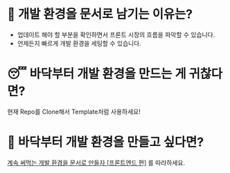 # 🤔 개발 환경을 문서로 남기는 이유는?

- 업데이트 해야 할 부분을 확인하면서 프론트 시장의 흐름을 파악할 수 있습니다.
- 언제든지 빠르게 개발 환경을 세팅할 수 있습니다.

# 😴 바닥부터 개발 환경을 만드는 게 귀찮다면?

현재 Repo를 Clone해서 Template처럼 사용하세요!

# 🫣 바닥부터 개발 환경을 만들고 싶다면?

[계속 써먹는 개발 환경을 문서로 만들자 [프론트엔드 편]](https://yoosojeong.tistory.com/6) 를 따라하세요.



